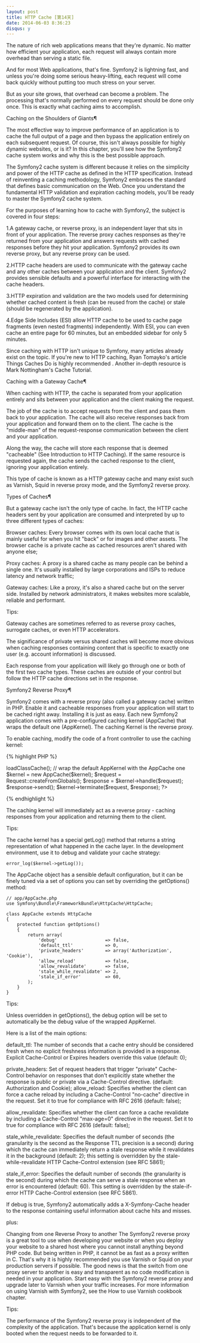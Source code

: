 ```yaml
---
layout: post
title: HTTP Cache [第14天]
date: 2014-06-03 8:36:23
disqus: y
---
```


The nature of rich web applications means that they're dynamic. No matter how efficient your application, each request will always contain more overhead than serving a static file.

And for most Web applications, that's fine. Symfony2 is lightning fast, and unless you're doing some serious heavy-lifting, each request will come back quickly without putting too much stress on your server.

But as your site grows, that overhead can become a problem. The processing that's normally performed on every request should be done only once. This is exactly what caching aims to accomplish.

Caching on the Shoulders of Giants¶

The most effective way to improve performance of an application is to cache the full output of a page and then bypass the application entirely on each subsequent request. Of course, this isn't always possible for highly dynamic websites, or is it? In this chapter, you'll see how the Symfony2 cache system works and why this is the best possible approach.

The Symfony2 cache system is different because it relies on the simplicity and power of the HTTP cache as defined in the HTTP specification. Instead of reinventing a caching methodology, Symfony2 embraces the standard that defines basic communication on the Web. Once you understand the fundamental HTTP validation and expiration caching models, you'll be ready to master the Symfony2 cache system.

For the purposes of learning how to cache with Symfony2, the subject is covered in four steps:

1.A gateway cache, or reverse proxy, is an independent layer that sits in front of your application. The reverse proxy caches responses as they're returned from your application and answers requests with cached responses before they hit your application. Symfony2 provides its own reverse proxy, but any reverse proxy can be used.

2.HTTP cache headers are used to communicate with the gateway cache and any other caches between your application and the client. Symfony2 provides sensible defaults and a powerful interface for interacting with the cache headers.

3.HTTP expiration and validation are the two models used for determining whether cached content is fresh (can be reused from the cache) or stale (should be regenerated by the application).

4.Edge Side Includes (ESI) allow HTTP cache to be used to cache page fragments (even nested fragments) independently. With ESI, you can even cache an entire page for 60 minutes, but an embedded sidebar for only 5 minutes.

Since caching with HTTP isn't unique to Symfony, many articles already exist on the topic. If you're new to HTTP caching, Ryan Tomayko's article Things Caches Do is highly recommended . Another in-depth resource is Mark Nottingham's Cache Tutorial.

Caching with a Gateway Cache¶

When caching with HTTP, the cache is separated from your application entirely and sits between your application and the client making the request.

The job of the cache is to accept requests from the client and pass them back to your application. The cache will also receive responses back from your application and forward them on to the client. The cache is the "middle-man" of the request-response communication between the client and your application.

Along the way, the cache will store each response that is deemed "cacheable" (See Introduction to HTTP Caching). If the same resource is requested again, the cache sends the cached response to the client, ignoring your application entirely.

This type of cache is known as a HTTP gateway cache and many exist such as Varnish, Squid in reverse proxy mode, and the Symfony2 reverse proxy.

Types of Caches¶

But a gateway cache isn't the only type of cache. In fact, the HTTP cache headers sent by your application are consumed and interpreted by up to three different types of caches:

Browser caches: Every browser comes with its own local cache that is mainly useful for when you hit "back" or for images and other assets. The browser cache is a private cache as cached resources aren't shared with anyone else;

Proxy caches: A proxy is a shared cache as many people can be behind a single one. It's usually installed by large corporations and ISPs to reduce latency and network traffic;

Gateway caches: Like a proxy, it's also a shared cache but on the server side. Installed by network administrators, it makes websites more scalable, reliable and performant.

Tips:

Gateway caches are sometimes referred to as reverse proxy caches, surrogate caches, or even HTTP accelerators.

The significance of private versus shared caches will become more obvious when caching responses containing content that is specific to exactly one user (e.g. account information) is discussed.

Each response from your application will likely go through one or both of the first two cache types. These caches are outside of your control but follow the HTTP cache directions set in the response.

Symfony2 Reverse Proxy¶

Symfony2 comes with a reverse proxy (also called a gateway cache) written in PHP. Enable it and cacheable responses from your application will start to be cached right away. Installing it is just as easy. Each new Symfony2 application comes with a pre-configured caching kernel (AppCache) that wraps the default one (AppKernel). The caching Kernel is the reverse proxy.

To enable caching, modify the code of a front controller to use the caching kernel:

{% highlight PHP %}
<?php 
// web/app.php
require_once __DIR__.'/../app/bootstrap.php.cache';
require_once __DIR__.'/../app/AppKernel.php';
require_once __DIR__.'/../app/AppCache.php';

use Symfony\Component\HttpFoundation\Request;

$kernel = new AppKernel('prod', false);
$kernel->loadClassCache();
// wrap the default AppKernel with the AppCache one
$kernel = new AppCache($kernel);
$request = Request::createFromGlobals();
$response = $kernel->handle($request);
$response->send();
$kernel->terminate($request, $response);
?>
{% endhighlight %}

The caching kernel will immediately act as a reverse proxy - caching responses from your application and returning them to the client.

Tips:

The cache kernel has a special getLog() method that returns a string representation of what happened in the cache layer. In the development environment, use it to debug and validate your cache strategy:

	error_log($kernel->getLog());

The AppCache object has a sensible default configuration, but it can be finely tuned via a set of options you can set by overriding the getOptions() method:

	// app/AppCache.php
	use Symfony\Bundle\FrameworkBundle\HttpCache\HttpCache;

	class AppCache extends HttpCache
	{
	    protected function getOptions()
	    {
	        return array(
	            'debug'                  => false,
	            'default_ttl'            => 0,
	            'private_headers'        => array('Authorization', 'Cookie'),
	            'allow_reload'           => false,
	            'allow_revalidate'       => false,
	            'stale_while_revalidate' => 2,
	            'stale_if_error'         => 60,
	        );
	    }
	}

Tips:


Unless overridden in getOptions(), the debug option will be set to automatically be the debug value of the wrapped AppKernel.

Here is a list of the main options:

default_ttl: The number of seconds that a cache entry should be considered fresh when no explicit freshness information is provided in a response. Explicit Cache-Control or Expires headers override this value (default: 0);

private_headers: Set of request headers that trigger "private" Cache-Control behavior on responses that don't explicitly state whether the response is public or private via a Cache-Control directive. (default: Authorization and Cookie);
allow_reload: Specifies whether the client can force a cache reload by including a Cache-Control "no-cache" directive in the request. Set it to true for compliance with RFC 2616 (default: false);

allow_revalidate: Specifies whether the client can force a cache revalidate by including a Cache-Control "max-age=0" directive in the request. Set it to true for compliance with RFC 2616 (default: false);

stale_while_revalidate: Specifies the default number of seconds (the granularity is the second as the Response TTL precision is a second) during which the cache can immediately return a stale response while it revalidates it in the background (default: 2); this setting is overridden by the stale-while-revalidate HTTP Cache-Control extension (see RFC 5861);

stale_if_error: Specifies the default number of seconds (the granularity is the second) during which the cache can serve a stale response when an error is encountered (default: 60). This setting is overridden by the stale-if-error HTTP Cache-Control extension (see RFC 5861).

If debug is true, Symfony2 automatically adds a X-Symfony-Cache header to the response containing useful information about cache hits and misses.

plus:

Changing from one Reverse Proxy to another
The Symfony2 reverse proxy is a great tool to use when developing your website or when you deploy your website to a shared host where you cannot install anything beyond PHP code. But being written in PHP, it cannot be as fast as a proxy written in C. That's why it is highly recommended you use Varnish or Squid on your production servers if possible. The good news is that the switch from one proxy server to another is easy and transparent as no code modification is needed in your application. Start easy with the Symfony2 reverse proxy and upgrade later to Varnish when your traffic increases.
For more information on using Varnish with Symfony2, see the How to use Varnish cookbook chapter.

Tips:

The performance of the Symfony2 reverse proxy is independent of the complexity of the application. That's because the application kernel is only booted when the request needs to be forwarded to it.

